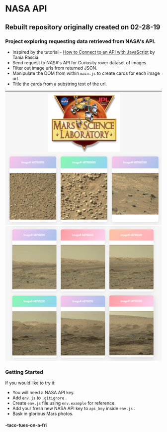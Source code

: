 NASA API
========
Rebuilt repository originally created on 02-28-19
------------------

### Project exploring requesting data retrieved from NASA's API.

- Inspired by the tutorial - [How to Connect to an API with JavaScript](https://www.taniarascia.com/how-to-connect-to-an-api-with-javascript/) by Tania Rascia.
- Send request to NASA's API for Curiosity rover dataset of images.
- Filter out image urls from returned JSON.  
- Manipulate the DOM from within  `main.js` to create cards for each image url.
- Title the cards from a substring text of the url.

![Screenshot01](src/Nasa-API-Screenshot-01.png)
![Screenshot02](src/Nasa-API-Screenshot-02.png)
### Getting Started
If you would like to try it:
- You will need a NASA API key.
- Add `env.js` to `.gitignore` .
- Create `env.js` file using `env.example` for reference.
- Add your fresh new NASA API key to `api_key` inside `env.js` .
- Bask in glorious Mars photos.

#### -taco-tues-on-a-fri
